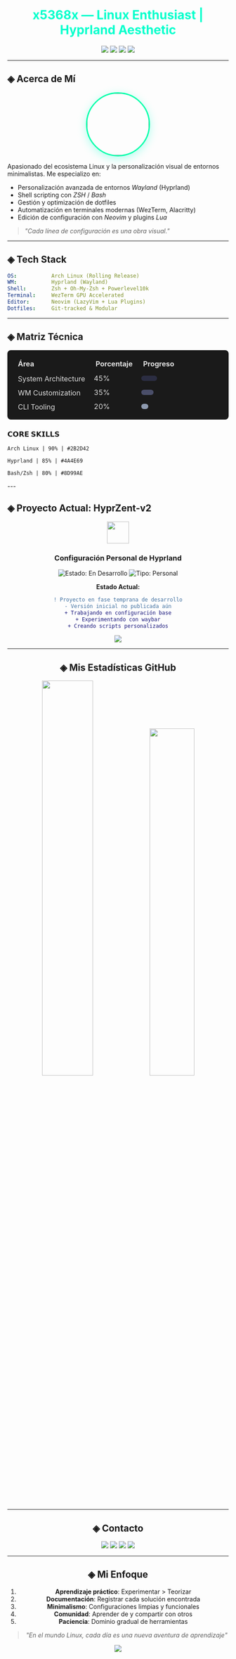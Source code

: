 <h1 align="center" style="color:#00ffcc;">
  x5368x — Linux Enthusiast | Hyprland Aesthetic
</h1>

<div align="center">

<img src="https://img.shields.io/badge/OS-Arch%20Linux-2b2b2b?style=for-the-badge&logo=archlinux&logoColor=00ffff"/>
<img src="https://img.shields.io/badge/WM-Hyprland-1f1f1f?style=for-the-badge&logo=wayland&logoColor=00ffcc"/>
<img src="https://img.shields.io/badge/Editor-Neovim-181818?style=for-the-badge&logo=neovim&logoColor=39ff14"/>
<img src="https://img.shields.io/badge/Shell-ZSH-202020?style=for-the-badge&logo=gnubash&logoColor=ffffff"/>

</div>

---

## ◈ Acerca de Mí

<div align="center">
  <img src="https://avatars.githubusercontent.com/x5368x" width="140" style="border-radius: 50%; border: 3px solid #00ffaa; box-shadow: 0 5px 20px rgba(0,255,204,0.3);"/>
</div>

Apasionado del ecosistema Linux y la personalización visual de entornos minimalistas. Me especializo en:

- Personalización avanzada de entornos *Wayland* (Hyprland)
- Shell scripting con *ZSH* / *Bash*
- Gestión y optimización de dotfiles
- Automatización en terminales modernas (WezTerm, Alacritty)
- Edición de configuración con *Neovim* y plugins *Lua*

> *"Cada línea de configuración es una obra visual."*

---

## ◈ Tech Stack

```yaml
OS:           Arch Linux (Rolling Release)
WM:           Hyprland (Wayland)
Shell:        Zsh + Oh-My-Zsh + Powerlevel10k
Terminal:     WezTerm GPU Accelerated
Editor:       Neovim (LazyVim + Lua Plugins)
Dotfiles:     Git-tracked & Modular
```

---

## ◈ Matriz Técnica

<table align="center" style="width:100%; text-align:left; background:#1a1a1a; color:#e0e0e0; border-radius:8px; padding:12px;">
  <tr>
    <th style="padding:8px 12px;">Área</th>
    <th style="padding:8px 12px;">Porcentaje</th>
    <th style="padding:8px 12px;">Progreso</th>
  </tr>
  <tr>
    <td style="padding:6px 12px;">System Architecture</td>
    <td>45%</td>
    <td>
      <div style="background:#2B2D42; width:45%; height:12px; border-radius:6px;"></div>
    </td>
  </tr>
  <tr>
    <td style="padding:6px 12px;">WM Customization</td>
    <td>35%</td>
    <td>
      <div style="background:#4A4E69; width:35%; height:12px; border-radius:6px;"></div>
    </td>
  </tr>
  <tr>
    <td style="padding:6px 12px;">CLI Tooling</td>
    <td>20%</td>
    <td>
      <div style="background:#8D99AE; width:20%; height:12px; border-radius:6px;"></div>
    </td>
  </tr>
</table>

### 𝗖𝗢𝗥𝗘 𝗦𝗞𝗜𝗟𝗟𝗦
```progressbar
Arch Linux | 90% | #2B2D42
```
```progressbar
Hyprland | 85% | #4A4E69
```
```progressbar
Bash/Zsh | 80% | #8D99AE
```

</div>
</div>
---

## ◈ Proyecto Actual: HyprZent-v2  

<div align="center">
  <img src="https://simpleicons.org/icons/hyper.svg" width="50" height="50">
  <h3>Configuración Personal de Hyprland</h3>
  
  ![Estado: En Desarrollo](https://img.shields.io/badge/🚧_En_Proceso-FFA500?style=flat)
  ![Tipo: Personal](https://img.shields.io/badge/🔧_Uso_Personal-00AA00?style=flat)

  **Estado Actual:**
  ```diff
  ! Proyecto en fase temprana de desarrollo
  - Versión inicial no publicada aún
  + Trabajando en configuración base
  + Experimentando con waybar
  + Creando scripts personalizados
  ```

  <div align="center">
  <a href="https://github.com/x5368x/HyprZent-v2">
    <img src="https://img.shields.io/badge/Repositorio-HyprZent--v2-1a1a1a?style=for-the-badge&logo=github&logoColor=ffffff"/>
  </a>
</div>

---

## ◈ Mis Estadísticas GitHub

<div align="center">
  <img src="https://github-readme-stats.vercel.app/api?username=x5368x&show_icons=true&theme=radical&hide_border=true" width="48%">
  <img src="https://github-readme-stats.vercel.app/api/top-langs/?username=x5368x&layout=compact&theme=radical&hide_border=true" width="45%">
</div>

---

## ◈ Contacto  

<div align="center">
  <a href="https://github.com/x5368x"><img src="https://img.shields.io/badge/GitHub-x5368x-1a1a1a?style=for-the-badge&logo=github&logoColor=ffffff"/></a>
  <a href="https://discord.gg/NdtChxcaU8"><img src="https://img.shields.io/badge/Discord-x5368x-23272A?style=for-the-badge&logo=discord&logoColor=ffffff"/></a>
  <a href="https://youtube.com/@xzn-q7n9q"><img src="https://img.shields.io/badge/YouTube-Channel-FF0000?style=for-the-badge&logo=youtube&logoColor=white"/></a>
  <a href="https://www.tiktok.com/@x_536.8"><img src="https://img.shields.io/badge/TikTok-@x_536.8-000000?style=for-the-badge&logo=tiktok&logoColor=white"/></a>
</div>

---

## ◈ Mi Enfoque  

1. **Aprendizaje práctico**: Experimentar > Teorizar
2. **Documentación**: Registrar cada solución encontrada
3. **Minimalismo**: Configuraciones limpias y funcionales
4. **Comunidad**: Aprender de y compartir con otros
5. **Paciencia**: Dominio gradual de herramientas

> *"En el mundo Linux, cada día es una nueva aventura de aprendizaje"*

<div align="center">
  <img src="https://capsule-render.vercel.app/api?type=waving&height=120&color=0:1a1a1a,100:0f0f0f&section=footer"/>
</div>